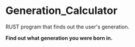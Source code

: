 # Generation_Calculator
RUST program that finds out the user's generation.

**Find out what generation you were born in.**

